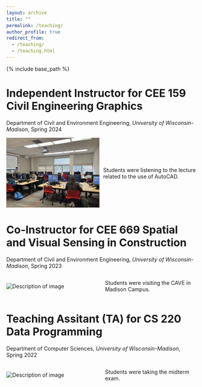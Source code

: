 ```yaml
---
layout: archive
title: ""
permalink: /teaching/
author_profile: true
redirect_from:
  - /teaching/
  - /teaching.html
---
```


{% include base_path %}

Independent Instructor for CEE 159 Civil Engineering Graphics
======
Department of Civil and Environment Engineering, *University of Wisconsin-Madison*, Spring 2024

<div style="display: flex; align-items: center;">
  <div style="flex: 1;">
    <img src="../images/159.jpg" alt="Description of image" width="300">
  </div>
  <div style="flex: 1; padding-left: 10px;">
    <p>
      Students were listening to the lecture related to the use of AutoCAD. 
    </p>
  </div>
</div>

Co-Instructor for CEE 669 Spatial and Visual Sensing in Construction
======
Department of Civil and Environment Engineering, *University of Wisconsin-Madison*, Spring 2023

<div style="display: flex; align-items: center;">
  <div style="flex: 1;">
    <img src="wxjames.github.io/images/159.jpg" alt="Description of image" width="300">
  </div>
  <div style="flex: 1; padding-left: 20px;">
    <p>
      Students were visiting the CAVE in Madison Campus. 
    </p>
  </div>
</div>

Teaching Assitant (TA) for CS 220 Data Programming
======
Department of Computer Sciences, *University of Wisconsin-Madison*, Spring 2022

<div style="display: flex; align-items: center;">
  <div style="flex: 1;">
    <img src="wxjames.github.io/images/159.jpg" alt="Description of image" width="300">
  </div>
  <div style="flex: 1; padding-left: 20px;">
    <p>
      Students were taking the midterm exam. 
    </p>
  </div>
</div>

<!-- Education
======
* Ph.D in Version Control Theory, GitHub University, 2018 (expected)
* M.S. in Jekyll, GitHub University, 2014
* B.S. in GitHub, GitHub University, 2012

Work experience
======
* Spring 2024: Academic Pages Collaborator
  * Github University
  * Duties includes: Updates and improvements to template
  * Supervisor: The Users

* Fall 2015: Research Assistant
  * Github University
  * Duties included: Merging pull requests
  * Supervisor: Professor Hub

* Summer 2015: Research Assistant
  * Github University
  * Duties included: Tagging issues
  * Supervisor: Professor Git
  
Skills
======
* Skill 1
* Skill 2
  * Sub-skill 2.1
  * Sub-skill 2.2
  * Sub-skill 2.3
* Skill 3

Publications
======
  <ul>{% for post in site.publications reversed %}
    {% include archive-single-cv.html %}
  {% endfor %}</ul>
  
Talks
======
  <ul>{% for post in site.talks reversed %}
    {% include archive-single-talk-cv.html  %}
  {% endfor %}</ul>
  
Teaching
======
  <ul>{% for post in site.teaching reversed %}
    {% include archive-single-cv.html %}
  {% endfor %}</ul>
  
Service and leadership
======
* Currently signed in to 43 different slack teams -->
